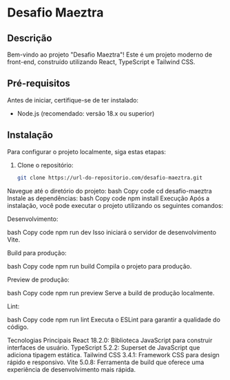 # Desafio Maeztra

## Descrição

Bem-vindo ao projeto "Desafio Maeztra"! Este é um projeto moderno de front-end, construído utilizando React, TypeScript e Tailwind CSS.

## Pré-requisitos

Antes de iniciar, certifique-se de ter instalado:

- Node.js (recomendado: versão 18.x ou superior)

## Instalação

Para configurar o projeto localmente, siga estas etapas:

1. Clone o repositório:
   ```bash
   git clone https://url-do-repositorio.com/desafio-maeztra.git
   ```

Navegue até o diretório do projeto:
bash
Copy code
cd desafio-maeztra
Instale as dependências:
bash
Copy code
npm install
Execução
Após a instalação, você pode executar o projeto utilizando os seguintes comandos:

Desenvolvimento:

bash
Copy code
npm run dev
Isso iniciará o servidor de desenvolvimento Vite.

Build para produção:

bash
Copy code
npm run build
Compila o projeto para produção.

Preview de produção:

bash
Copy code
npm run preview
Serve a build de produção localmente.

Lint:

bash
Copy code
npm run lint
Executa o ESLint para garantir a qualidade do código.

Tecnologias Principais
React 18.2.0: Biblioteca JavaScript para construir interfaces de usuário.
TypeScript 5.2.2: Superset de JavaScript que adiciona tipagem estática.
Tailwind CSS 3.4.1: Framework CSS para design rápido e responsivo.
Vite 5.0.8: Ferramenta de build que oferece uma experiência de desenvolvimento mais rápida.
